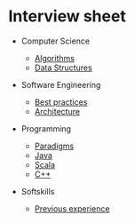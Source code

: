 Interview sheet
================

* Computer Science
    *   [Algorithms](./Algorithms.md)
    *   [Data Structures](./DataStructures.md)

* Software Engineering
    * [Best practices](./SoftwareEngineering.md)
    * [Architecture](./SoftwareArchitecture.md)

* Programming
    * [Paradigms](./ProgrammingParadigms.md)
    * [Java](./JavaInterviewSheet.md)
    * [Scala](./ScalaInterviewSheet.md)
    * [C++](./CppInterviewSheet.md)

* Softskills 
    * [Previous experience](./SoftSkillsQuestions.html) 
